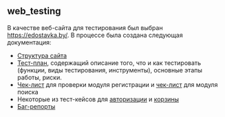 ## web_testing
В качестве веб-сайта для тестирования был выбран https://edostavka.by/. В процессе была создана следующая документация:
<ul>
<li><a href = "https://github.com/Nomasqwe/web_testing/blob/main/Mind-map.pdf">Структура сайта</a></li>
<li><a href = "https://github.com/Nomasqwe/web_testing/blob/main/Test-plan.pdf">Тест-план</a>, содержащий описание того, что и как тестировать (функции, виды тестирования, инструменты), основные этапы работы, риски.</li>
<li><a href= "https://docs.google.com/spreadsheets/d/1t9moGtQR250H4D2pRoBFaeALCcO6mEPG/edit?usp=sharing&ouid=100125550971779851040&rtpof=true&sd=true">Чек-лист</a> для проверки модуля регистрации и <a href = "https://docs.google.com/spreadsheets/d/18M4drIGlXZABBhnQkHCE8X2WZY0qEyXN/edit?usp=sharing&ouid=100125550971779851040&rtpof=true&sd=true">чек-лист</a> для модуля поиска</li>
<li> Некоторые из тест-кейсов для <a href = "https://github.com/Nomasqwe/web_testing/blob/main/Autorization.pdf">авторизации</a> и <a href = "https://github.com/Nomasqwe/web_testing/blob/main/Cart.pdf">корзины</a></li>
<li><a href = "">Баг-репорты</a></li>
</ul>